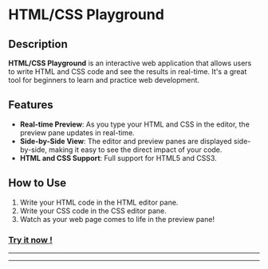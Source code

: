 # HTML/CSS Playground

## Description

**HTML/CSS Playground** is an interactive web application that allows users to write HTML and CSS code and see the results in real-time. It's a great tool for beginners to learn and practice web development.

## Features

- **Real-time Preview**: As you type your HTML and CSS in the editor, the preview pane updates in real-time.
- **Side-by-Side View**: The editor and preview panes are displayed side-by-side, making it easy to see the direct impact of your code.
- **HTML and CSS Support**: Full support for HTML5 and CSS3.

## How to Use

1. Write your HTML code in the HTML editor pane.
2. Write your CSS code in the CSS editor pane.
3. Watch as your web page comes to life in the preview pane!

### [Try it now !](https://yashk024.github.io/html-css-playground/src/index.html)

---
---
